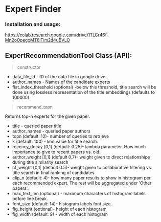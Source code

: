 # Expert Finder
### Installation and usage:
https://colab.research.google.com/drive/1TLCr46f-Mn2oOpegoMT6lTim2d4uBVLO
## ExpertRecommendationTool Class (API):
> constructor
* data_file_id - ID of the data file in google drive.
* author_names - Names of the candidate experts
* flat_index_threshold (optional) -below this threshold,
     title search will be done using lossless representation 
     of the title embeddings (defaults to 100000)
     
> recommend_topn

Returns top-n experts for the given paper.

* title - queried paper title 
* author_names - queried paper authors
* topn (default: 10)- number of queries to retrieve
* k (default: 100) - knn value for title search. 
* recency_decay [0,1] (default: 0.25)- lambda parameter. How much importance to give to recent
papers vs. old.
* author_weight [0,1] (default 0.7)- weight given to direct relationships during 
title similarity search
* cf_weight [0,1] (default 0.5)- weight given to collaborative filtering vs. title search 
in final ranking of candidates
* clip_n (default: 4)- how many paper results to show in histogram per each recommended expert.
  The rest will be aggregated under 'Other papers'.
* max_text_len (optional) - maximum characters of histogram labels before line break.
* font_size (default: 14)- histogram labels font size.
* fig_height (optional)- height of each histogram
* fig_width (default: 9) - width of each histogram
